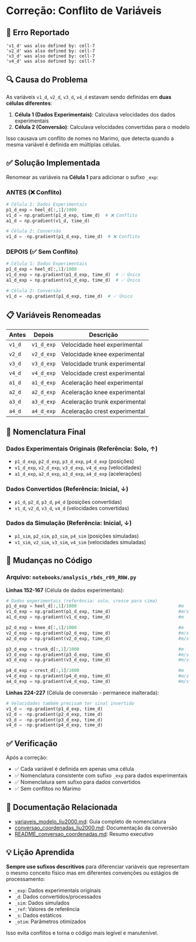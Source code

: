 # Correção: Conflito de Variáveis

## 🐛 Erro Reportado

```
'v1_d' was also defined by: cell-7
'v2_d' was also defined by: cell-7
'v3_d' was also defined by: cell-7
'v4_d' was also defined by: cell-7
```

## 🔍 Causa do Problema

As variáveis `v1_d`, `v2_d`, `v3_d`, `v4_d` estavam sendo definidas em **duas células diferentes**:

1. **Célula 1 (Dados Experimentais)**: Calculava velocidades dos dados experimentais
2. **Célula 2 (Conversão)**: Calculava velocidades convertidas para o modelo

Isso causava um conflito de nomes no Marimo, que detecta quando a mesma variável é definida em múltiplas células.

## ✅ Solução Implementada

Renomear as variáveis na **Célula 1** para adicionar o sufixo `_exp`:

### ANTES (❌ Conflito)

```python
# Célula 1: Dados Experimentais
p1_d_exp = heel_d[:,1]/1000
v1_d = np.gradient(p1_d_exp, time_d)  # ❌ Conflito
a1_d = np.gradient(v1_d, time_d)

# Célula 2: Conversão
v1_d = -np.gradient(p1_d_exp, time_d)  # ❌ Conflito
```

### DEPOIS (✅ Sem Conflito)

```python
# Célula 1: Dados Experimentais
p1_d_exp = heel_d[:,1]/1000
v1_d_exp = np.gradient(p1_d_exp, time_d)  # ✅ Único
a1_d_exp = np.gradient(v1_d_exp, time_d)  # ✅ Único

# Célula 2: Conversão
v1_d = -np.gradient(p1_d_exp, time_d)  # ✅ Único
```

## 📋 Variáveis Renomeadas

| Antes | Depois | Descrição |
|-------|--------|-----------|
| `v1_d` | `v1_d_exp` | Velocidade heel experimental |
| `v2_d` | `v2_d_exp` | Velocidade knee experimental |
| `v3_d` | `v3_d_exp` | Velocidade trunk experimental |
| `v4_d` | `v4_d_exp` | Velocidade crest experimental |
| `a1_d` | `a1_d_exp` | Aceleração heel experimental |
| `a2_d` | `a2_d_exp` | Aceleração knee experimental |
| `a3_d` | `a3_d_exp` | Aceleração trunk experimental |
| `a4_d` | `a4_d_exp` | Aceleração crest experimental |

## 🎯 Nomenclatura Final

### Dados Experimentais Originais (Referência: Solo, ↑)
- `p1_d_exp`, `p2_d_exp`, `p3_d_exp`, `p4_d_exp` (posições)
- `v1_d_exp`, `v2_d_exp`, `v3_d_exp`, `v4_d_exp` (velocidades)
- `a1_d_exp`, `a2_d_exp`, `a3_d_exp`, `a4_d_exp` (acelerações)

### Dados Convertidos (Referência: Inicial, ↓)
- `p1_d`, `p2_d`, `p3_d`, `p4_d` (posições convertidas)
- `v1_d`, `v2_d`, `v3_d`, `v4_d` (velocidades convertidas)

### Dados da Simulação (Referência: Inicial, ↓)
- `p1_sim`, `p2_sim`, `p3_sim`, `p4_sim` (posições simuladas)
- `v1_sim`, `v2_sim`, `v3_sim`, `v4_sim` (velocidades simuladas)

## 📝 Mudanças no Código

### Arquivo: `notebooks/analysis_rbds_r09_RNW.py`

**Linhas 152-167** (Célula de dados experimentais):

```python
# Dados experimentais (referência: solo, cresce para cima)
p1_d_exp = heel_d[:,1]/1000                                       #m
v1_d_exp = np.gradient(p1_d_exp, time_d)                          #m/s
a1_d_exp = np.gradient(v1_d_exp, time_d)                          #m

p2_d_exp = knee_d[:,1]/1000                                       #m
v2_d_exp = np.gradient(p2_d_exp, time_d)                          #m/s
a2_d_exp = np.gradient(v2_d_exp, time_d)                          #m/s²

p3_d_exp = trunk_d[:,1]/1000                                      #m
v3_d_exp = np.gradient(p3_d_exp, time_d)                          #m/s
a3_d_exp = np.gradient(v3_d_exp, time_d)                          #m/s²

p4_d_exp = crest_d[:,1]/1000                                      #m
v4_d_exp = np.gradient(p4_d_exp, time_d)                          #m/s
a4_d_exp = np.gradient(v4_d_exp, time_d)                          #m/s²
```

**Linhas 224-227** (Célula de conversão - permanece inalterada):

```python
# Velocidades também precisam ter sinal invertido
v1_d = -np.gradient(p1_d_exp, time_d)
v2_d = -np.gradient(p2_d_exp, time_d)
v3_d = -np.gradient(p3_d_exp, time_d)
v4_d = -np.gradient(p4_d_exp, time_d)
```

## ✅ Verificação

Após a correção:
- ✅ Cada variável é definida em apenas uma célula
- ✅ Nomenclatura consistente com sufixo `_exp` para dados experimentais
- ✅ Nomenclatura sem sufixo para dados convertidos
- ✅ Sem conflitos no Marimo

## 🔗 Documentação Relacionada

- [variaveis_modelo_liu2000.md](variaveis_modelo_liu2000.md): Guia completo de nomenclatura
- [conversao_coordenadas_liu2000.md](conversao_coordenadas_liu2000.md): Documentação da conversão
- [README_conversao_coordenadas.md](README_conversao_coordenadas.md): Resumo executivo

## 💡 Lição Aprendida

**Sempre use sufixos descritivos** para diferenciar variáveis que representam o mesmo conceito físico mas em diferentes convenções ou estágios de processamento:

- `_exp`: Dados experimentais originais
- `_d`: Dados convertidos/processados
- `_sim`: Dados simulados
- `_ref`: Valores de referência
- `_s`: Dados estáticos
- `_otim`: Parâmetros otimizados

Isso evita conflitos e torna o código mais legível e manutenível.

